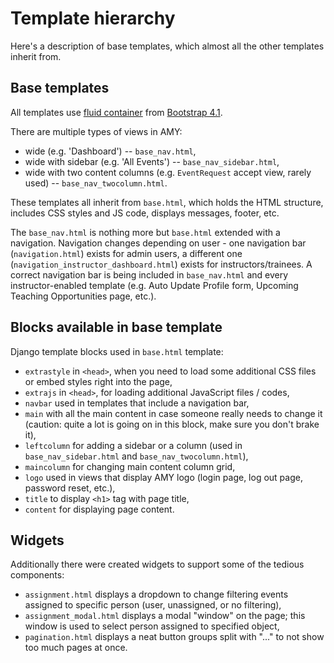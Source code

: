 # Template hierarchy

Here's a description of base templates, which almost all the other templates
inherit from.

## Base templates

All templates use [fluid container](https://getbootstrap.com/docs/4.1/layout/overview/)
from [Bootstrap 4.1](https://getbootstrap.com/docs/4.1/).

There are multiple types of views in AMY:

* wide (e.g. 'Dashboard') -- `base_nav.html`,
* wide with sidebar (e.g. 'All Events') -- `base_nav_sidebar.html`,
* wide with two content columns (e.g. `EventRequest` accept view, rarely used) -- `base_nav_twocolumn.html`.

These templates all inherit from `base.html`, which holds the HTML structure,
includes CSS styles and JS code, displays messages, footer, etc.

The `base_nav.html` is nothing more but `base.html` extended with a navigation.
Navigation changes depending on user - one navigation bar
(`navigation.html`) exists for admin users, a different one
(`navigation_instructor_dashboard.html`) exists for instructors/trainees.
A correct navigation bar is being included in `base_nav.html` and every
instructor-enabled template (e.g. Auto Update Profile form, Upcoming Teaching
Opportunities page, etc.).

## Blocks available in base template

Django template blocks used in `base.html` template:

* `extrastyle` in `<head>`, when you need to load some additional CSS files or
  embed styles right into the page,
* `extrajs` in `<head>`, for loading additional JavaScript files / codes,
* `navbar` used in templates that include a navigation bar,
* `main` with all the main content in case someone really needs to change it
  (caution: quite a lot is going on in this block, make sure you don't brake
  it),
* `leftcolumn` for adding a sidebar or a column (used in
  `base_nav_sidebar.html` and `base_nav_twocolumn.html`),
* `maincolumn` for changing main content column grid,
* `logo` used in views that display AMY logo (login page, log out
  page, password reset, etc.),
* `title` to display `<h1>` tag with page title,
* `content` for displaying page content.

## Widgets

Additionally there were created widgets to support some of the tedious
components:

* `assignment.html` displays a dropdown to change filtering events assigned to
  specific person (user, unassigned, or no filtering),
* `assignment_modal.html` displays a modal "window" on the page; this window
  is used to select person assigned to specified object,
* `pagination.html` displays a neat button groups split with "..." to not show
  too much pages at once.
